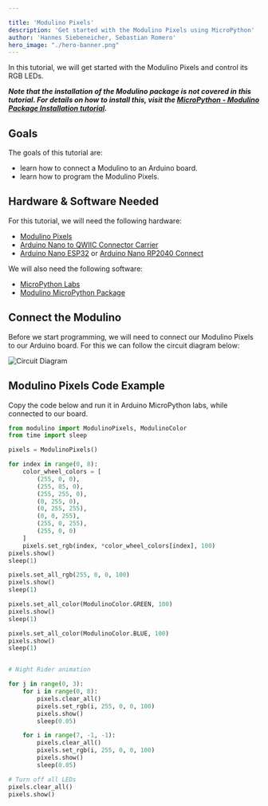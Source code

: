 ```yaml
---

title: 'Modulino Pixels'
description: 'Get started with the Modulino Pixels using MicroPython'
author: 'Hannes Siebeneicher, Sebastian Romero'
hero_image: "./hero-banner.png"
---
```


In this tutorial, we will get started with the Modulino Pixels and control its RGB LEDs.

***Note that the installation of the Modulino package is not covered in this tutorial. For details on how to install this, visit the [MicroPython - Modulino Package Installation tutorial](/micropython/modulinos/installation).***

## Goals

The goals of this tutorial are:

- learn how to connect a Modulino to an Arduino board.
- learn how to program the Modulino Pixels.

## Hardware & Software Needed

For this tutorial, we will need the following hardware:
- [Modulino Pixels](https://store.arduino.cc/products/plug-and-make-kit)
- [Arduino Nano to QWIIC Connector Carrier]()
- [Arduino Nano ESP32](https://store.arduino.cc/products/nano-esp32?queryID=undefined) or [Arduino Nano RP2040 Connect](https://store.arduino.cc/en-se/products/arduino-nano-rp2040-connect)

We will also need the following software:
- [MicroPython Labs](https://lab-micropython.arduino.cc/)
- [Modulino MicroPython Package](https://github.com/arduino/arduino-modulino-mpy)

## Connect the Modulino

Before we start programming, we will need to connect our Modulino Pixels to our Arduino board. For this we can follow the circuit diagram below:

![Circuit Diagram]()

## Modulino Pixels Code Example

Copy the code below and run it in Arduino MicroPython labs, while connected to our board.

```python
from modulino import ModulinoPixels, ModulinoColor
from time import sleep

pixels = ModulinoPixels()

for index in range(0, 8):
    color_wheel_colors = [
        (255, 0, 0),
        (255, 85, 0),
        (255, 255, 0),
        (0, 255, 0),
        (0, 255, 255),
        (0, 0, 255),
        (255, 0, 255),
        (255, 0, 0)
    ]
    pixels.set_rgb(index, *color_wheel_colors[index], 100)
pixels.show()
sleep(1)

pixels.set_all_rgb(255, 0, 0, 100)
pixels.show()
sleep(1)

pixels.set_all_color(ModulinoColor.GREEN, 100)
pixels.show()
sleep(1)

pixels.set_all_color(ModulinoColor.BLUE, 100)
pixels.show()
sleep(1)


# Night Rider animation

for j in range(0, 3):
    for i in range(0, 8):
        pixels.clear_all()
        pixels.set_rgb(i, 255, 0, 0, 100)
        pixels.show()
        sleep(0.05)

    for i in range(7, -1, -1):
        pixels.clear_all()
        pixels.set_rgb(i, 255, 0, 0, 100)
        pixels.show()
        sleep(0.05)

# Turn off all LEDs
pixels.clear_all()    
pixels.show()
```
